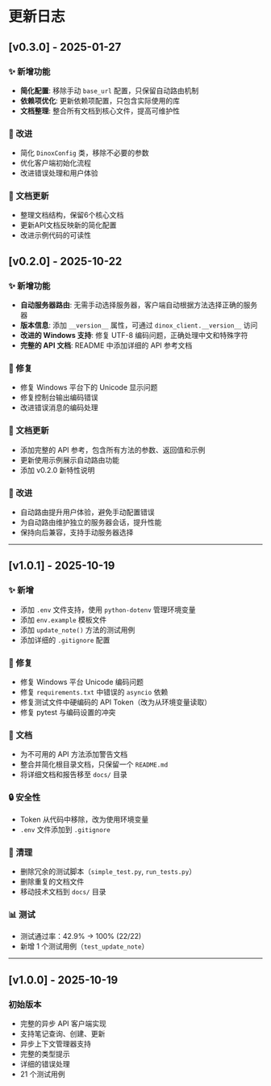 # 更新日志

## [v0.3.0] - 2025-01-27

### ✨ 新增功能
- **简化配置**: 移除手动 `base_url` 配置，只保留自动路由机制
- **依赖项优化**: 更新依赖项配置，只包含实际使用的库
- **文档整理**: 整合所有文档到核心文件，提高可维护性

### 🔧 改进
- 简化 `DinoxConfig` 类，移除不必要的参数
- 优化客户端初始化流程
- 改进错误处理和用户体验

### 📝 文档更新
- 整理文档结构，保留6个核心文档
- 更新API文档反映新的简化配置
- 改进示例代码的可读性

## [v0.2.0] - 2025-10-22

### ✨ 新增功能
- **自动服务器路由**: 无需手动选择服务器，客户端自动根据方法选择正确的服务器
- **版本信息**: 添加 `__version__` 属性，可通过 `dinox_client.__version__` 访问
- **改进的 Windows 支持**: 修复 UTF-8 编码问题，正确处理中文和特殊字符
- **完整的 API 文档**: README 中添加详细的 API 参考文档

### 🐛 修复
- 修复 Windows 平台下的 Unicode 显示问题
- 修复控制台输出编码错误
- 改进错误消息的编码处理

### 📝 文档更新  
- 添加完整的 API 参考，包含所有方法的参数、返回值和示例
- 更新使用示例展示自动路由功能
- 添加 v0.2.0 新特性说明

### 🔧 改进
- 自动路由提升用户体验，避免手动配置错误
- 为自动路由维护独立的服务器会话，提升性能
- 保持向后兼容，支持手动服务器选择

---

## [v1.0.1] - 2025-10-19

### ✨ 新增
- 添加 `.env` 文件支持，使用 `python-dotenv` 管理环境变量
- 添加 `env.example` 模板文件
- 添加 `update_note()` 方法的测试用例
- 添加详细的 `.gitignore` 配置

### 🐛 修复
- 修复 Windows 平台 Unicode 编码问题
- 修复 `requirements.txt` 中错误的 `asyncio` 依赖
- 修复测试文件中硬编码的 API Token（改为从环境变量读取）
- 修复 pytest 与编码设置的冲突

### 📝 文档
- 为不可用的 API 方法添加警告文档
- 整合并简化根目录文档，只保留一个 `README.md`
- 将详细文档和报告移至 `docs/` 目录

### 🔒 安全性
- Token 从代码中移除，改为使用环境变量
- `.env` 文件添加到 `.gitignore`

### 🧹 清理
- 删除冗余的测试脚本（`simple_test.py`, `run_tests.py`）
- 删除重复的文档文件
- 移动技术文档到 `docs/` 目录

### 📊 测试
- 测试通过率：42.9% → 100% (22/22)
- 新增 1 个测试用例（`test_update_note`）

---

## [v1.0.0] - 2025-10-19

### 初始版本
- 完整的异步 API 客户端实现
- 支持笔记查询、创建、更新
- 异步上下文管理器支持
- 完整的类型提示
- 详细的错误处理
- 21 个测试用例


